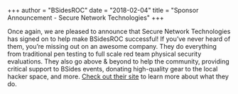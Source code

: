 +++
author = "BSidesROC"
date = "2018-02-04"
title = "Sponsor Announcement - Secure Network Technologies"
+++

Once again, we are pleased to announce that Secure Network Technologies has signed on to help make BSidesROC successful! If you’ve never heard of them, you’re missing out on an awesome company. They do everything from traditional pen testing to full scale red team physical security evaluations. They also go above & beyond to help the community, providing critical support to BSides events, donating high-quality gear to the local hacker space, and more. [Check out their site](https://www.securenetworkinc.com/) to learn more about what they do.
